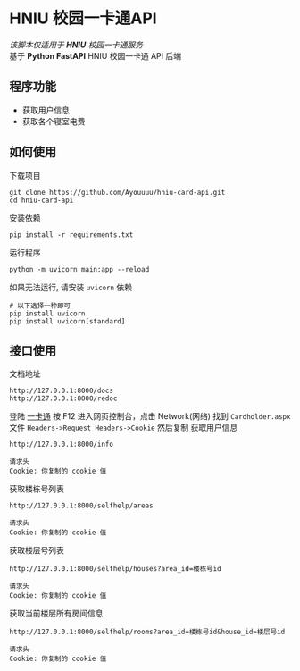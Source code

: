 # HNIU 校园一卡通API

_该脚本仅适用于 **HNIU** 校园一卡通服务_   
基于 **Python FastAPI** HNIU 校园一卡通 API 后端

## 程序功能

- 获取用户信息
- 获取各个寝室电费

## 如何使用

下载项目

```shell
git clone https://github.com/Ayouuuu/hniu-card-api.git
cd hniu-card-api
```

安装依赖

```shell
pip install -r requirements.txt
```

运行程序

```shell
python -m uvicorn main:app --reload
```

如果无法运行, 请安装 `uvicorn` 依赖

```shell
# 以下选择一种即可
pip install uvicorn
pip install uvicorn[standard]
```

## 接口使用

文档地址

```text
http://127.0.0.1:8000/docs
http://127.0.0.1:8000/redoc
```

登陆 [一卡通](http://10.14.0.124/zytk35portal/Cardholder/Cardholder.aspx) 按 F12 进入网页控制台，点击 Network(网络) 找到 `Cardholder.aspx` 文件 `Headers->Request Headers->Cookie` 然后复制
获取用户信息
```text
http://127.0.0.1:8000/info

请求头 
Cookie: 你复制的 cookie 值
```
获取楼栋号列表
```text
http://127.0.0.1:8000/selfhelp/areas

请求头
Cookie: 你复制的 cookie 值
```
获取楼层号列表
```text
http://127.0.0.1:8000/selfhelp/houses?area_id=楼栋号id

请求头
Cookie: 你复制的 cookie 值
```
获取当前楼层所有房间信息
```text
http://127.0.0.1:8000/selfhelp/rooms?area_id=楼栋号id&house_id=楼层号id

请求头
Cookie: 你复制的 cookie 值
```

